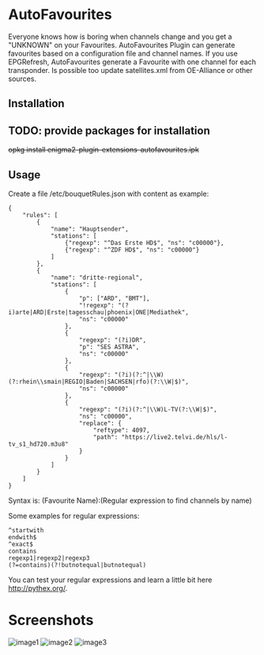 # AutoFavourites
Everyone knows how is boring when channels change and you get a "UNKNOWN" on your Favourites.
AutoFavourites Plugin can generate favourites based on a configuration file and channel names.
If you use EPGRefresh, AutoFavourites generate a Favourite with one channel for each transponder.
Is possible too update satellites.xml from OE-Alliance or other sources.

## Installation
## TODO: provide packages for installation
~~opkg install enigma2-plugin-extensions-autofavourites.ipk~~

## Usage
Create a file /etc/bouquetRules.json with content as example:
```
{
    "rules": [
        {
            "name": "Hauptsender",
            "stations": [
                {"regexp": "^Das Erste HD$", "ns": "c00000"},
                {"regexp": "^ZDF HD$", "ns": "c00000"}
            ]
        },
        {
            "name": "dritte-regional",
            "stations": [
                {
                    "p": ["ARD", "BMT"],
                    "!regexp": "(?i)arte|ARD|Erste|tagesschau|phoenix|ONE|Mediathek",
                    "ns": "c00000"
                },
                {
                    "regexp": "(?i)DR",
                    "p": "SES ASTRA",
                    "ns": "c00000"
                },
                {
                    "regexp": "(?i)(?:^|\\W)(?:rhein\\smain|REGIO|Baden|SACHSEN|rfo)(?:\\W|$)",
                    "ns": "c00000"
                },
                {
                    "regexp": "(?i)(?:^|\\W)L-TV(?:\\W|$)",
                    "ns": "c00000",
                    "replace": {
                        "reftype": 4097,
                        "path": "https://live2.telvi.de/hls/l-tv_s1_hd720.m3u8"
                    }
                }
            ]
        }
    ]
}
```

Syntax is:
(Favourite Name):(Regular expression to find channels by name)

Some examples for regular expressions:
```
^startwith
endwith$
^exact$
contains
regexp1|regexp2|regexp3
(?=contains)(?!butnotequal|butnotequal)
```

You can test your regular expressions and learn a little bit here http://pythex.org/.

# Screenshots
![image1](https://raw.githubusercontent.com/lazaronixon/autofavourites/master/screenshots/image1.jpg)
![image2](https://raw.githubusercontent.com/lazaronixon/autofavourites/master/screenshots/image2.jpg)
![image3](https://raw.githubusercontent.com/lazaronixon/autofavourites/master/screenshots/image3.jpg)
